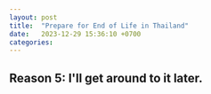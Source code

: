```yaml
---
layout: post
title:  "Prepare for End of Life in Thailand"
date:   2023-12-29 15:36:10 +0700
categories:
---
```


## Reason 5: I'll get around to it later.
